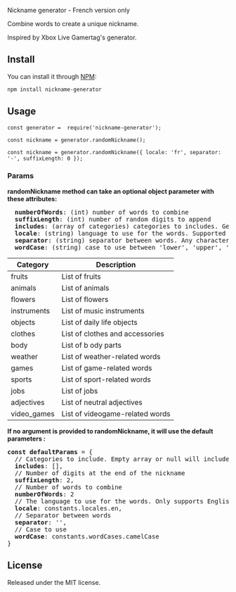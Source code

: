 Nickname generator - French version only

Combine words to create a unique nickname.

Inspired by Xbox Live Gamertag's generator.

## Install
You can install it through [NPM](https://www.npmjs.com/package/nickname-generator):

```sh
npm install nickname-generator
```

## Usage

```
const generator =  require('nickname-generator');

const nickname = generator.randomNickname();

const nickname = generator.randomNickname({ locale: 'fr', separator: '-', suffixLength: 0 });
```

### Params

__randomNickname method can take an optional object parameter with these attributes:__

<pre>
  <b>numberOfWords</b>: (int) number of words to combine
  <b>suffixLength</b>: (int) number of random digits to append
  <b>includes</b>: (array of categories) categories to includes. Generator will randomly pick up words from these categories. A nickname can't be composed with multiple words from the same category.
  <b>locale</b>: (string) language to use for the words. Supported languages are: 'en', 'fr'
  <b>separator</b>: (string) separator between words. Any character(s)
  <b>wordCase</b>: (string) case to use between 'lower', 'upper', 'camelCase', 'hungarian'
</pre>


| Category    | Description |
| ----------- | ----------- |
| fruits      | List of fruits       |
| animals     | List of animals        |
| flowers     | List of flowers        |
| instruments | List of music instruments        |
| objects     | List of daily life objects        |
| clothes     | List of clothes and accessories        |
| body        | List of b  ody parts      |
| weather     | List of weather-related words        |
| games       | List of game-related words        |
| sports      | List of sport-related words        |
| jobs        | List of jobs        |
| adjectives  | List of neutral adjectives        |
| video_games | List of videogame-related words        |

 __If no argument is provided to randomNickname, it will use the default parameters :__

<pre>
<b>const defaultParams</b> = {
  // Categories to include. Empty array or null will includes everything
  <b>includes</b>: [],
  // Number of digits at the end of the nickname
  <b>suffixLength</b>: 2,
  // Number of words to combine
  <b>numberOfWords</b>: 2
  // The language to use for the words. Only supports English ('en') and French ('fr')
  <b>locale</b>: constants.locales.en,
  // Separator between words
  <b>separator</b>: '',
  // Case to use
  <b>wordCase</b>: constants.wordCases.camelCase
}
</pre>

## License
Released under the MIT license.
